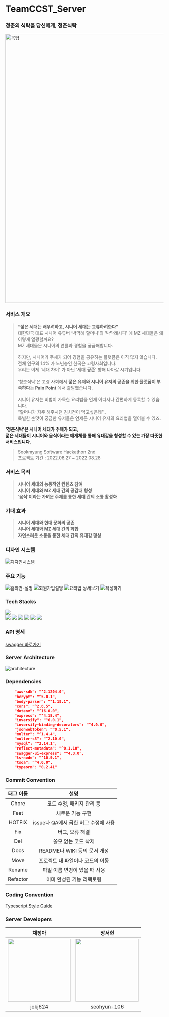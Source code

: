# TeamCCST_Server
### 청춘의 식탁을 당신에게, 청춘식탁

<img width="853" alt="목업" src="https://user-images.githubusercontent.com/20807197/187061814-1ee7ec4c-a97d-41de-8423-0eae598975f0.png">

### 서비스 개요

> **“젊은 세대는 배우려하고, 시니어 세대는 교류하려한다”**   
대한민국 대표 시니어 유튜버 ‘박막례 할머니'의  ‘박막례시피' 에 MZ 세대들은 왜 이렇게 열광할까요?   
MZ 세대들은 시니어의 연륜과 경험을 궁금해합니다.         
> <br/>
하지만, 시니어가 주체가 되어 경험을 공유하는 플랫폼은 아직 많지 않습니다. 
> <br/>
전체 인구의 14% 가 노년층인 한국은 고령사회입니다.    
우리는 이제 ‘세대 차이' 가 아닌 ‘세대 **공존**' 향해 나아갈 시기입니다.   
> <br/>
‘청춘식탁'은 고령 사회에서 **젊은 유저와 시니어 유저의 공존을 위한 플랫폼이 부족하다는 Pain Point** 에서 출발했습니다.    
> <br/>
시니어 유저는 비법이 가득한 요리법을 언제 어디서나 간편하게 등록할 수 있습니다.   
“할머니가 자주 해주시던 김치전이 먹고싶은데"..    
특별한 손맛이 궁금한 유저들은 언제든 시니어 유저의 요리법을 열어볼 수 있죠. <br/>     
   
**‘청춘식탁’은 시니어 세대가 주체가 되고,     
젊은 세대들이 시니어와 음식이라는 매개체를 통해 유대감을 형성할 수 있는 가장 따뜻한 서비스입니다.**   

> Sookmyung Software Hackathon 2nd   
> 프로젝트 기간 : 2022.08.27 ~ 2022.08.28

### 서비스 목적
> **시니어 세대의 능동적인 컨텐츠 참여**   
> **시니어 세대와 MZ 세대 간의 공감대 형성**   
> ‘**음식'이라는 가벼운 주제를 통한 세대 간의 소통 활성화**   

### 기대 효과
> **시니어 세대와 현대 문화의 공존**   
> **시니어 세대와 MZ 세대 간의 화합**   
> **자연스러운 소통을 통한 세대 간의 유대감 형성**   

### 디자인 시스템
![디자인시스템](https://user-images.githubusercontent.com/20807197/187070814-b95909d9-ac46-495f-83b0-404320b14b86.png)

### 주요 기능
![홈화면-설명](https://user-images.githubusercontent.com/20807197/187070745-67472d97-96cf-4f09-b513-f733b413c293.png)
![회원가입설명](https://user-images.githubusercontent.com/20807197/187070758-9a75f4b7-7c88-4fd3-b0fe-5fe41663bfff.png)
![요리법 상세보기](https://user-images.githubusercontent.com/20807197/187070760-1d3f08ce-61ff-4485-bed2-1bc67836f2d0.png)
![작성하기](https://user-images.githubusercontent.com/20807197/187070775-c9d01554-03ed-4cc3-8536-eb2d74129306.png)


### Tech Stacks
<img src="https://img.shields.io/badge/Node.js-43853D?style=for-the-badge&logo=node.js&logoColor=white">\
<img src="https://img.shields.io/badge/TypeScript-007ACC?style=for-the-badge&logo=typescript&logoColor=white">
<img src="https://img.shields.io/badge/Express.js-404D59?style=for-the-badge">
<img src="https://img.shields.io/badge/MySQL-00000F?style=for-the-badge&logo=mysql&logoColor=white">
<img src="https://img.shields.io/badge/Heroku-430098?style=for-the-badge&logo=heroku&logoColor=white">
<img src="https://img.shields.io/badge/Amazon_AWS-232F3E?style=for-the-badge&logo=amazon-aws&logoColor=white">
<img src="https://img.shields.io/badge/Swagger-85EA2D?style=for-the-badge&logo=Swagger&logoColor=white">

### API 명세
[swagger 바로가기](https://ccst-server.herokuapp.com/api-docs/)

### Server Architecture

![architecture](https://user-images.githubusercontent.com/20807197/187064193-e135a4a4-f09e-4822-af14-e70e12723974.png)

### Dependencies
```json
    "aws-sdk": "^2.1204.0",
    "bcrypt": "^5.0.1",
    "body-parser": "^1.18.1",
    "cors": "^2.8.5",
    "dotenv": "^16.0.0",
    "express": "^4.15.4",
    "inversify": "^6.0.1",
    "inversify-binding-decorators": "^4.0.0",
    "jsonwebtoken": "^8.5.1",
    "multer": "^1.4.4",
    "multer-s3": "^2.10.0",
    "mysql": "^2.14.1",
    "reflect-metadata": "^0.1.10",
    "swagger-ui-express": "^4.3.0",
    "ts-node": "^10.9.1",
    "tsoa": "^4.0.0",
    "typeorm": "0.2.41"
 ```
 
### Commit Convention

| 태그 이름  |                             설명                             |
| :--------: | :----------------------------------------------------------: |
|  Chore   |                  코드 수정, 패키지 관리 등                  |
|   Feat   |                       새로운 기능 구현                       |
|  HOTFIX  |             issue나 QA에서 급한 버그 수정에 사용             |
|   Fix    |                       버그, 오류 해결                        |
|   Del    |                     쓸모 없는 코드 삭제                      |
|   Docs   |                 README나 WIKI 등의 문서 개정                 |
|   Move   |               프로젝트 내 파일이나 코드의 이동               |
|  Rename  |                파일 이름 변경이 있을 때 사용                 |
| Refactor |                   이미 완성된 기능 리팩토링                |

### Coding Convention
[Typescript Style Guide](https://basarat.gitbook.io/typescript/styleguide)

### Server Developers

| 채정아 | 장서현 |
| :---: | :---: | 
|<img src="https://user-images.githubusercontent.com/20807197/187062369-c5f312bb-104b-4267-b87d-02d7715b468a.png" width="200px" height="200px" />|<img src ="https://user-images.githubusercontent.com/20807197/187062387-6864414d-c5b3-47a8-8d25-6635a96ea0e2.png" width = "200px" height="200px" />|
|[jokj624](https://github.com/jokj624)|[seohyun-106](https://github.com/seohyun-106)| 
